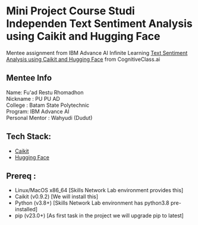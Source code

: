 # Mini Project Course Studi Independen Text Sentiment Analysis using Caikit and Hugging Face
Mentee assignment from IBM Advance AI Infinite Learning [Text Sentiment Analysis using Caikit and Hugging Face]([[https://cognitiveclass.ai/courses/course-v1:IBMSkillsNetwork+GPXX0TGVEN+v1](https://cognitiveclass.ai/courses/course-v1:IBM+GPXX0AIAEN+v1](https://cognitiveclass.ai/courses/course-v1:IBMSkillsNetwork+GPXX0PYAEN+v1))) from CognitiveClass.ai

## Mentee Info
Name: Fu'ad Restu Rhomadhon\
Nickname : PU PU AD\
College : Batam State Polytechnic\
Program: IBM Advance AI\
Personal Mentor : Wahyudi (Dudut)

## Tech Stack: 

- [Caikit](https://github.com/caikit/caikit)
- [Hugging Face](https://huggingface.co/)

## Prereq :

- Linux/MacOS x86_64 [Skills Network Lab environment provides this]
- Caikit (v0.9.2) [We will install this]
- Python (v3.8+) [Skills Network Lab environment has python3.8 pre-installed]
- pip (v23.0+) [As first task in the project we will upgrade pip to latest]
